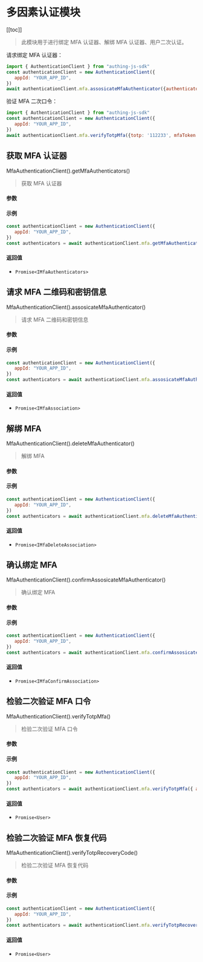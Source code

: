 
# 多因素认证模块

[[toc]]

> 此模块用于进行绑定 MFA 认证器、解绑 MFA 认证器、用户二次认证。

请求绑定 MFA 认证器：

```javascript
import { AuthenticationClient } from "authing-js-sdk"
const authenticationClient = new AuthenticationClient({
   appId: "YOUR_APP_ID",
})
await authenticationClient.mfa.assosicateMfaAuthenticator({authenticatorType: 'totp'})
```

验证 MFA 二次口令：

```javascript
import { AuthenticationClient } from "authing-js-sdk"
const authenticationClient = new AuthenticationClient({
   appId: "YOUR_APP_ID",
})
await authenticationClient.mfa.verifyTotpMfa({totp: '112233', mfaToken: 'xxx'})
```





## 获取 MFA 认证器

MfaAuthenticationClient().getMfaAuthenticators()

> 获取 MFA 认证器


#### 参数



#### 示例

```javascript
const authenticationClient = new AuthenticationClient({
   appId: "YOUR_APP_ID",
})
const authenticators = await authenticationClient.mfa.getMfaAuthenticators({ type: 'totp' })
```

#### 返回值

-  `Promise<IMfaAuthenticators>` 


      

## 请求 MFA 二维码和密钥信息

MfaAuthenticationClient().assosicateMfaAuthenticator()

> 请求 MFA 二维码和密钥信息


#### 参数



#### 示例

```javascript
const authenticationClient = new AuthenticationClient({
   appId: "YOUR_APP_ID",
})
const authenticators = await authenticationClient.mfa.assosicateMfaAuthenticator({ authenticatorType: 'totp' })
```

#### 返回值

-  `Promise<IMfaAssociation>` 


      

## 解绑 MFA

MfaAuthenticationClient().deleteMfaAuthenticator()

> 解绑 MFA


#### 参数



#### 示例

```javascript
const authenticationClient = new AuthenticationClient({
   appId: "YOUR_APP_ID",
})
const authenticators = await authenticationClient.mfa.deleteMfaAuthenticator()
```

#### 返回值

-  `Promise<IMfaDeleteAssociation>` 


      

## 确认绑定 MFA

MfaAuthenticationClient().confirmAssosicateMfaAuthenticator()

> 确认绑定 MFA


#### 参数



#### 示例

```javascript
const authenticationClient = new AuthenticationClient({
   appId: "YOUR_APP_ID",
})
const authenticators = await authenticationClient.mfa.confirmAssosicateMfaAuthenticator({ authenticatorType: 'totp', totp: '112233' })
```

#### 返回值

-  `Promise<IMfaConfirmAssociation>` 


      

## 检验二次验证 MFA 口令

MfaAuthenticationClient().verifyTotpMfa()

> 检验二次验证 MFA 口令


#### 参数



#### 示例

```javascript
const authenticationClient = new AuthenticationClient({
   appId: "YOUR_APP_ID",
})
const authenticators = await authenticationClient.mfa.verifyTotpMfa({ authenticatorType: 'totp', totp: '112233' })
```

#### 返回值

-  `Promise<User>` 


      

## 检验二次验证 MFA 恢复代码

MfaAuthenticationClient().verifyTotpRecoveryCode()

> 检验二次验证 MFA 恢复代码


#### 参数



#### 示例

```javascript
const authenticationClient = new AuthenticationClient({
   appId: "YOUR_APP_ID",
})
const authenticators = await authenticationClient.mfa.verifyTotpRecoveryCode({ authenticatorType: 'totp', totp: '112233' })
```

#### 返回值

-  `Promise<User>` 


      